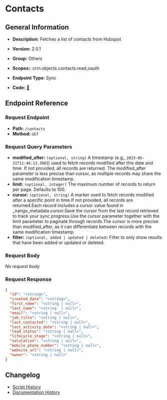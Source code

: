 # Contacts

## General Information

- **Description:** Fetches a list of contacts from Hubspot

- **Version:** 2.0.1
- **Group:** Others
- **Scopes:**: crm.objects.contacts.read,oauth
- **Endpoint Type:** Sync
- **Code:** [🔗](https://github.com/NangoHQ/integration-templates/tree/main/integrations/hubspot/syncs/contacts.ts)


## Endpoint Reference

### Request Endpoint

- **Path:** `/contacts`
- **Method:** `GET`

### Request Query Parameters

- **modified_after:** `(optional, string)` A timestamp (e.g., `2023-05-31T11:46:13.390Z`) used to fetch records modified after this date and time. If not provided, all records are returned. The modified_after parameter is less precise than cursor, as multiple records may share the same modification timestamp.
- **limit:** `(optional, integer)` The maximum number of records to return per page. Defaults to 100.
- **cursor:** `(optional, string)` A marker used to fetch records modified after a specific point in time.If not provided, all records are returned.Each record includes a cursor value found in _nango_metadata.cursor.Save the cursor from the last record retrieved to track your sync progress.Use the cursor parameter together with the limit parameter to paginate through records.The cursor is more precise than modified_after, as it can differentiate between records with the same modification timestamp.
- **filter:** `(optional, added | updated | deleted)` Filter to only show results that have been added or updated or deleted.

### Request Body

_No request body_

### Request Response

```json
{
  "id": "<string>",
  "created_date": "<string>",
  "first_name": "<string | null>",
  "last_name": "<string  | null>",
  "email": "<string | null>",
  "job_title": "<string | null>",
  "last_contacted": "<string | null>",
  "last_activity_date": "<string | null>",
  "lead_status": "<string | null>",
  "lifecycle_stage": "<string | null>",
  "salutation": "<string | null>",
  "mobile_phone_number": "<string | null>",
  "website_url": "<string | null>",
  "owner": "<string | null>"
}
```

## Changelog

- [Script History](https://github.com/NangoHQ/integration-templates/commits/main/integrations/hubspot/syncs/contacts.ts)
- [Documentation History](https://github.com/NangoHQ/integration-templates/commits/main/integrations/hubspot/syncs/contacts.md)

<!-- END  GENERATED CONTENT -->

